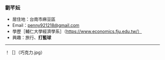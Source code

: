 ### 劉芊妘

- 居住地：台南市麻豆區
- Email：penny921218@gmail.com
- 學歷［輔仁大學經濟學系］（https://www.economics.fju.edu.tw/）
- 興趣：旅行、**打籃球**
<hr>
！［］（巧克力.jpg）

